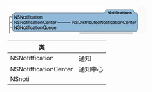 ![](/assets/API/FoundationAssets/NotifficationsAssets/Notiffications.jpg)

| 类 | |
|--|--|
| NSNotiffication| 通知 |
| NSNotifficationCenter | 通知中心 |
| NSnoti| |